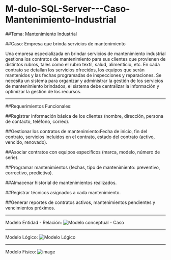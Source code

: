 # M-dulo-SQL-Server---Caso-Mantenimiento-Industrial

##Tema: Mantenimiento Industrial

##Caso: Empresa que brinda servicios de mantenimiento

Una empresa especializada en brindar servicios de mantenimiento industrial gestiona los contratos de mantenimiento para sus clientes que provienen de distintos rubros, 
tales como el rubro textil, salud, alimenticio, etc. En cada contrato se detallan los servicios ofrecidos, los equipos que serán mantenidos y las fechas programadas de 
inspecciones y reparaciones. Se necesita un sistema para organizar y administrar la gestión de los servicios de mantenimiento brindados, el sistema debe centralizar la 
información y optimizar la gestión de los recursos.
________________________________________

##Requerimientos Funcionales:

##Registrar información básica de los clientes (nombre, dirección, persona de contacto, teléfono, correo).

##Gestionar los contratos de mantenimiento:Fecha de inicio, fin del contrato, servicios incluidos en el contrato, estado del contrato (activo, vencido, renovado).

##Asociar contratos con equipos específicos (marca, modelo, número de serie).

##Programar mantenimientos (fechas, tipo de mantenimiento: preventivo, correctivo, predictivo).

##Almacenar historial de mantenimientos realizados.

##Registrar técnicos asignados a cada mantenimiento.

##Generar reportes de contratos activos, mantenimientos pendientes y vencimientos próximos.

________________________________________

Modelo Entidad - Relación:
![Modelo conceptual - Caso](https://github.com/user-attachments/assets/162cf003-3155-435a-9d5a-017d5ea33018)

________________________________________

Modelo Lógico:
![Modelo Lógico](https://github.com/user-attachments/assets/68b868e9-1972-46cb-9584-859f06ed0e69)

________________________________________

Modelo Físico:
![image](https://github.com/user-attachments/assets/0a786656-88fd-4b32-a539-88f09f476942)
